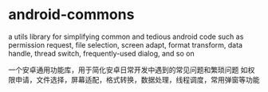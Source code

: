 # android-commons
a utils library for simplifying common and tedious android code
such as permission request, file selection, screen adapt, format transform, data handle, thread switch, frequently-used dialog, and so on

一个安卓通用功能库，用于简化安卓日常开发中遇到的常见问题和繁琐问题
如权限申请，文件选择，屏幕适配，格式转换，数据处理，线程调度，常用弹窗等功能
